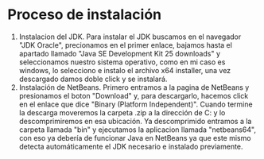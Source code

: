 # Proceso de instalación

1. Instalacion del JDK.
   Para instalar el JDK buscamos en el navegador "JDK Oracle", precionamos en el primer enlace, bajamos hasta el apartado llamado "Java SE       Development Kit 25 downloads" y seleccionamos nuestro sistema operativo, como en mi caso es windows, lo selecciono e instalo el archivo       x64 installer, una vez descargado damos doble click y se instalará.
2. Instalación de NetBeans.
   Primero entramos a la pagina de NetBeans y presionamos el boton "Download" y, para descargarlo, hacemos click en el enlace que dice           "Binary (Platform Independent)". Cuando termine la descarga moveremos la carpeta .zip a la dirección de  C: y lo descomprimiremos en esa      ubicación. Ya descomprimido entramos a la carpeta llamada "bin" y ejecutamos la aplicacion llamada "netbeans64", con eso ya debería de        funcionar Java en NetBeans ya que este mismo detecta automáticamente el JDK necesario e instalado previamente.
